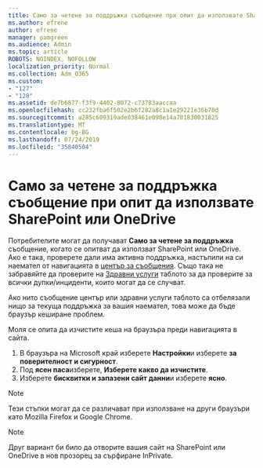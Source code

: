 ```yaml
---
title: Само за четене за поддръжка съобщение при опит да използвате SharePoint или OneDrive
ms.author: efrene
author: efrene
manager: pamgreen
ms.audience: Admin
ms.topic: article
ROBOTS: NOINDEX, NOFOLLOW
localization_priority: Normal
ms.collection: Adm_O365
ms.custom:
- "127"
- "128"
ms.assetid: de7b6877-f3f9-4402-8072-c73783aaccaa
ms.openlocfilehash: cc232fba6f502e2b6f282a8c1a1e29221e36b70d
ms.sourcegitcommit: a285c609319ade038461e090e14a701830031825
ms.translationtype: MT
ms.contentlocale: bg-BG
ms.lasthandoff: 07/24/2019
ms.locfileid: "35840504"
---
```

# <a name="read-only-for-maintenance-message-when-attempting-to-use-sharepoint-or-onedrive"></a>Само за четене за поддръжка съобщение при опит да използвате SharePoint или OneDrive

Потребителите могат да получават **Само за четене за поддръжка** съобщение, когато се опитват да използват SharePoint или OneDrive.  Ако е така, проверете дали има активна поддръжка, настъпили на си наемател от навигацията в [център за съобщения](https://portal.office.com/adminportal/home#/MessageCenter). Също така не забравяйте да проверите на [Здравни услуги](https://portal.office.com/adminportal/home#/servicehealth) таблото за да проверите за всички дупки/инциденти, които могат да се случват.

Ако нито съобщение център или здравни услуги таблото са отбелязали нищо за текуща поддръжка за вашия наемател, това може да бъде браузър кеширане проблем.

Моля се опита да изчистите кеша на браузъра преди навигацията в сайта.

1. В браузъра на Microsoft край изберете **Настройки**и изберете **за поверителност и сигурност**.
2. Под **ясен паса**изберете, **Изберете какво да изчистите**.
3. Изберете **бисквитки и запазени сайт данни**и изберете **ясно**.

>[!Note] 
> Тези стъпки могат да се различават при използване на други браузъри като Mozilla Firefox и Google Chrome.

>[!Note] 
> Друг вариант би било да отворите вашия сайт на SharePoint или OneDrive в нов прозорец за сърфиране InPrivate.